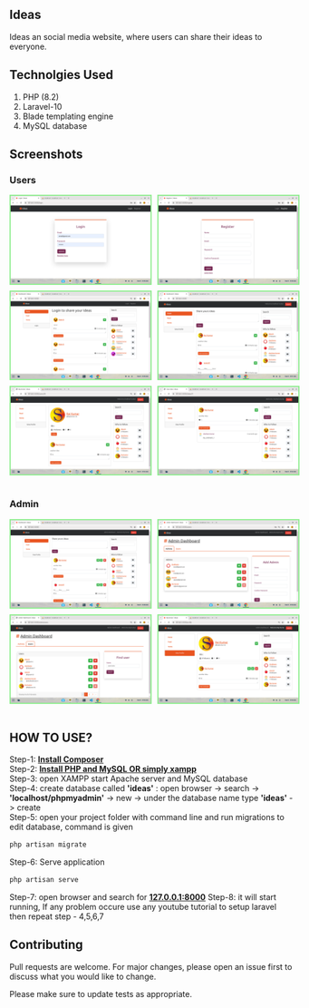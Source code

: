 ## Ideas
 Ideas an social media website, where users can share their ideas to everyone.


## Technolgies Used 
  1. PHP (8.2)
  2. Laravel-10
  3. Blade templating engine
  4. MySQL database
  
## Screenshots
### Users
<div style="display: flex;flex-direction: column; grid-gap: 10px;">
    <div style="display: flex; grid-gap: 10px;">
        <img src="images/1.png" alt="screenshots" width="49%" style="border: 2px solid lightgreen"/>
        <img src="images/2.png" alt="screenshots" width="49%" style="border: 2px solid lightgreen"/>
    </div>
    <div style="display: flex; grid-gap: 10px;">
        <img src="images/3.png" alt="screenshots" width="49%" style="border: 2px solid lightgreen"/>
        <img src="images/8.png" alt="screenshots" width="49%" style="border: 2px solid lightgreen"/>
    </div>
     <div style="display: flex; grid-gap: 10px;">
        <img src="images/9.png" alt="screenshots" width="49%" style="border: 2px solid lightgreen"/>
        <img src="images/10.png" alt="screenshots" width="49%" style="border: 2px solid lightgreen"/>
    </div>
</div>
<br>




### Admin
<div style="display: flex;flex-direction: column; grid-gap: 10px;">
    <div style="display: flex; grid-gap: 10px;">
        <img src="images/4.png" alt="screenshots" width="49%" style="border: 2px solid lightgreen"/>
        <img src="images/5.png" alt="screenshots" width="49%" style="border: 2px solid lightgreen"/>
    </div>
    <div style="display: flex; grid-gap: 10px;">
        <img src="images/6.png" alt="screenshots" width="49%" style="border: 2px solid lightgreen"/>
        <img src="images/7.png" alt="screenshots" width="49%" style="border: 2px solid lightgreen"/>
    </div>
</div>
<br>

## HOW TO USE?


 Step-1: **[Install Composer](https://getcomposer.org/)** <br>
 Step-2: **[Install PHP and MySQL OR simply xampp](https://www.apachefriends.org/download.html)**<br>
 Step-3: open XAMPP start Apache server and MySQL database<br>
 Step-4: create database called <b>'ideas'</b> : open browser -> search -> <b>'localhost/phpmyadmin'</b> -> new -> under the database name type <b>'ideas'</b> -> create<br>
 Step-5: open your project folder with command line and run migrations to edit database, command is given<br>

```bash
php artisan migrate
``` 
Step-6: Serve application 
```bash
php artisan serve
``` 
Step-7: open browser and search for **[127.0.0.1:8000](127.0.0.1:8000/)**
Step-8: it will start running, If any problem occure use any youtube tutorial to setup laravel then repeat step - 4,5,6,7

## Contributing

Pull requests are welcome. For major changes, please open an issue first
to discuss what you would like to change.

Please make sure to update tests as appropriate.
